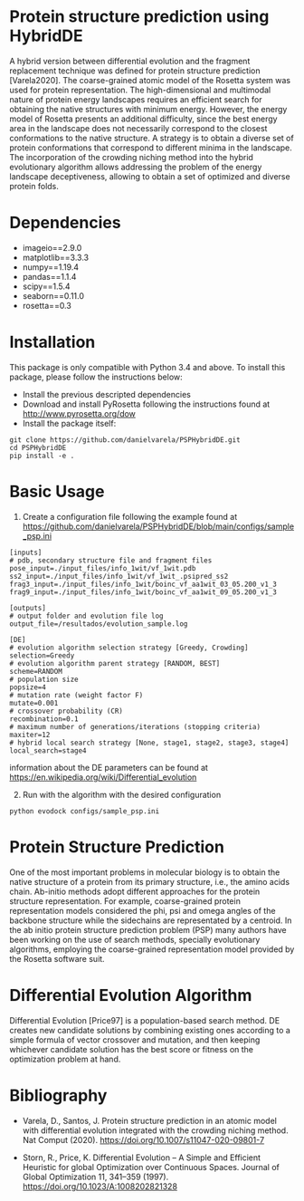 

# Protein structure prediction using HybridDE

A hybrid version between differential evolution and the fragment replacement technique was defined for protein structure prediction [Varela2020]. The coarse-grained atomic model of the Rosetta system was used for protein representation. The high-dimensional and multimodal nature of protein energy landscapes requires an efficient search for obtaining the native structures with minimum energy. However, the energy model of Rosetta presents an additional difficulty, since the best energy area in the landscape does not necessarily correspond to the closest conformations to the native structure. A strategy is to obtain a diverse set of protein conformations that correspond to different minima in the landscape. The incorporation of the crowding niching method into the hybrid evolutionary algorithm allows addressing the problem of the energy landscape deceptiveness, allowing to obtain a set of optimized and diverse protein folds.

# Dependencies

* imageio==2.9.0
* matplotlib==3.3.3
* numpy==1.19.4
* pandas==1.1.4
* scipy==1.5.4
* seaborn==0.11.0
* rosetta==0.3

# Installation

This package is only compatible with Python 3.4 and above. To install this package, please follow the instructions below:

* Install the previous descripted dependencies
* Download and install PyRosetta following the instructions found at http://www.pyrosetta.org/dow
* Install the package itself:

```console
git clone https://github.com/danielvarela/PSPHybridDE.git
cd PSPHybridDE
pip install -e .
```

# Basic Usage

1. Create a configuration file following the example found at https://github.com/danielvarela/PSPHybridDE/blob/main/configs/sample_psp.ini
```dosini
[inputs]
# pdb, secondary structure file and fragment files
pose_input=./input_files/info_1wit/vf_1wit.pdb
ss2_input=./input_files/info_1wit/vf_1wit_.psipred_ss2
frag3_input=./input_files/info_1wit/boinc_vf_aa1wit_03_05.200_v1_3
frag9_input=./input_files/info_1wit/boinc_vf_aa1wit_09_05.200_v1_3

[outputs]
# output folder and evolution file log
output_file=/resultados/evolution_sample.log

[DE]
# evolution algorithm selection strategy [Greedy, Crowding] 
selection=Greedy
# evolution algorithm parent strategy [RANDOM, BEST] 
scheme=RANDOM 
# population size
popsize=4
# mutation rate (weight factor F) 
mutate=0.001
# crossover probability (CR) 
recombination=0.1
# maximum number of generations/iterations (stopping criteria)
maxiter=12
# hybrid local search strategy [None, stage1, stage2, stage3, stage4]
local_search=stage4

```
information about the DE parameters can be found at https://en.wikipedia.org/wiki/Differential_evolution

2. Run with the algorithm with the desired configuration

```console
python evodock configs/sample_psp.ini
```

# Protein Structure Prediction

One of the most important problems in molecular biology is to obtain the native structure of a protein from its primary structure, i.e., the amino acids chain. Ab-initio methods adopt different approaches for the protein structure representation. For example, coarse-grained protein representation models considered the phi, psi and omega angles of the backbone structure while the sidechains are representated by a centroid. In the ab initio protein structure prediction problem (PSP) many authors have been working on the use of search methods, specially evolutionary algorithms, employing the coarse-grained representation model provided by the Rosetta software suit.

# Differential Evolution Algorithm

Differential Evolution [Price97] is a population-based search method. DE creates new candidate solutions by combining existing ones according to a simple formula of vector crossover and mutation, and then keeping whichever candidate solution has the best score or fitness on the optimization problem at hand.


# Bibliography

* Varela, D., Santos, J. Protein structure prediction in an atomic model with differential evolution integrated with the crowding niching method. Nat Comput (2020). https://doi.org/10.1007/s11047-020-09801-7

* Storn, R., Price, K. Differential Evolution – A Simple and Efficient Heuristic for global Optimization over Continuous Spaces. Journal of Global Optimization 11, 341–359 (1997). https://doi.org/10.1023/A:1008202821328 
